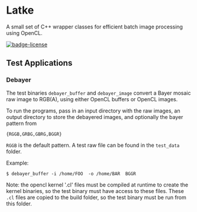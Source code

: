 # Latke

A small set of C++ wrapper classes for efficient batch image processing using OpenCL.

[![badge-license]][link-license]

## Test Applications

### Debayer

The test binaries `debayer_buffer` and `debayer_image` convert a Bayer mosaic raw image to RGB(A),
using either OpenCL buffers or OpenCL images.

To run the programs, pass in an input directory with the raw images, an output directory to store
the debayered images, and optionally the bayer pattern from

`{RGGB,GRBG,GBRG,BGGR} `

`RGGB` is the default pattern. A test raw file can be found in the `test_data` folder.

Example:

`$ debayer_buffer -i /home/FOO  -o /home/BAR  BGGR`

Note: the opencl kernel '.cl' files must be compiled at runtime to create the kernel binaries, so the test binary
must have access to these files. These `.cl` files are copied to the build folder, so the test binary
must be run from this folder.  


[badge-license]: https://img.shields.io/badge/License-LGPL%20v2-blue.svg "LGPL v2"
[link-license]: https://github.com/GrokImageCompression/latke/blob/master/COPYING "LGPLv2"

